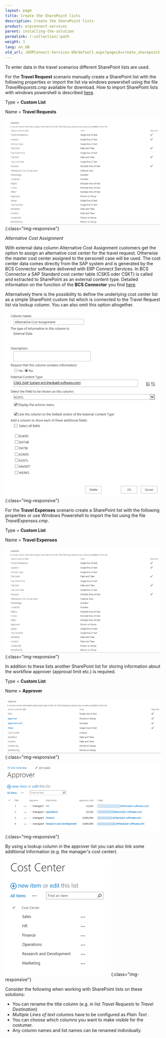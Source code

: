 ```yaml
---
layout: page
title: Create the SharePoint lists
description: Create the SharePoint lists
product: erpconnect-services
parent: installing-the-solution
permalink: /:collection/:path
weight: 1
lang: en_GB
old_url: /ERPConnect-Services-EN/default.aspx?pageid=create_sharepoint_lists
---
```


To enter data in the travel scenarios different SharePoint lists are used.  

For the **Travel Request** scenario manually create a SharePoint list with the following properties or import the list via windows powershell using the file *TravelRequests.cmp* available for download. How to import SharePoint lists with windows powershell is described [here](https://technet.microsoft.com/en-gb/library/ee428322.aspx).  


Type = **Custom List**
 
Name = **Travel Requests**

![ECS-Nintex-TravelScenarios4](/img/content/ECS-Nintex-TravelScenarios4.png){:class="img-responsive"}

*Alternative Cost Assignment*

With external data column Alternative Cost Assignment customers get the option to assign an alternative cost center for the travel request. Otherwise the master cost center assigned to the personell case will be used. The cost center data comes directly from the SAP system and is generated by the BCS Connector software delivered with ERP Connect Services. In BCS Connector a SAP Standard cost center table (CSKS oder CSKT) is called and extracted to SharePoint as an external content type. Detailed information on the function of the **BCS Connector** you find [here](../../../../../ecs/bcs-connector/).     

Alternatively there is the possibility to define the underlying cost center list as a simple SharePoint custom list which is connected to the Travel Request list via lookup column. You can also omit this option altogether.    

![ECS-Nintex-TravelScenarios3](/img/content/ECS-Nintex-TravelScenarios3.png){:class="img-responsive"}

For the **Travel Expenses** scenario create a SharePoint list with the following properties or use Windows Powershell to import the list using the file *TravelExpenses.cmp*. 
  

Type = **Custom List**

Name = **Travel Expenses** 

![ECS-Nintex-TravelScenarios4](/img/content/ECS-Nintex-TravelScenarios4.png){:class="img-responsive"}

In addition to these lists another SharePoint list for storing information about the workflow approver (approval limit etc.) is required. 
  

Type = **Custom List**

Name = **Approver**

![ECS-Nintex-TravelScenarios12](/img/content/ECS-Nintex-TravelScenarios12.png){:class="img-responsive"}

![ECS-Nintex-TravelScenarios11](/img/content/ECS-Nintex-TravelScenarios11.png){:class="img-responsive"}

By using a lookup column in the approver list you can also link some additional Information (e.g. the manager's cost center).  

![ECS-Nintex-TravelScenarios13](/img/content/ECS-Nintex-TravelScenarios13.png){:class="img-responsive"}

Consider the following when working with SharePoint lists on these solutions: 

- You can rename the title column (e.g. in list *Travel Requests* to *Travel Destination*)
- *Multiple Lines of text* columns have to be configured as *Plain Text* .
- You can choose which columns you want to make visible for the costumer.
- Any column names and list names can be renamed individually. 